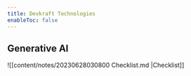 ```yaml
---
title: Devkraft Technologies
enableToc: false
---
```


## Generative AI

![[content/notes/20230628030800 Checklist.md |Checklist]]